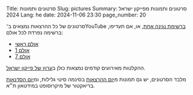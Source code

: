Title: סרטונים ותמונות
Slug: pictures
Summary: סרטונים ותמונות מפייקון ישראל 2024
Lang: he
date: 2024-11-06 23:30
page_number: 20

סרטונים של כל ההרצאות נמצאים ב־YouTube [ברשימת נגינה
אחת](https://youtube.com/playlist?list=PLnOlTVPC-yFz7iAZS5gtPeGRY7dRE1R7x),
או, אם תעדיפו, ברשימה נפרדת לכל אולם:

- [אולם ראשי](https://www.youtube.com/playlist?list=PLnOlTVPC-yFzPGei6svvqdM066HiRjAHO)
- [אולם 1](https://www.youtube.com/playlist?list=PLnOlTVPC-yFwdGgAA7bnHgtUQu0PWwQNC)
- [אולם 7](https://www.youtube.com/playlist?list=PLnOlTVPC-yFx3DGlDn4sXkQvNFlL_vb5A)

ההקלטות מאירועים קודמים נמצאות כולן ב[ערוץ של פייקון
ישראל](https://www.youtube.com/@PyConIsrael/playlists).

מלבד הסרטונים, יש גם תמונות מ[יום
ההרצאות](https://photos.app.goo.gl/VenoW9pJSqWaXGvv9) בסינמה סיטי
גלילות, ומ[יום הסדנאות](https://photos.app.goo.gl/xBMKNEnpUe4tfK7K8)
בריאקטור של מיקרוסופט במידטאון ת״א.
